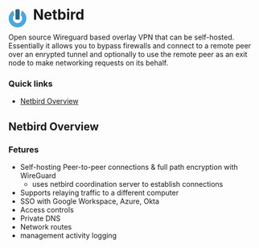 # Netbird <img style="margin: 6px 13px 0px 0px" align="left" src="../../../data/images/logo_36x36.png" />

Open source Wireguard based overlay VPN that can be self-hosted. Essentially it allows you to bypass 
firewalls and connect to a remote peer over an enrypted tunnel and optionally to use the remote peer 
as an exit node to make networking requests on its behalf.

### Quick links
* [Netbird Overview](#netbird-overview)

## Netbird Overview

### Fetures
* Self-hosting Peer-to-peer connections & full path encryption with WireGuard
  * uses netbird coordination server to establish connections
* Supports relaying traffic to a different computer
* SSO with Google Workspace, Azure, Okta
* Access controls
* Private DNS
* Network routes
* management activity logging
